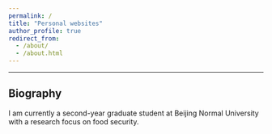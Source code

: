 ```yaml
---
permalink: /
title: "Personal websites"
author_profile: true
redirect_from: 
  - /about/
  - /about.html
---
```


----

## Biography
I am currently a second-year graduate student at Beijing Normal University with a research focus on food security.
